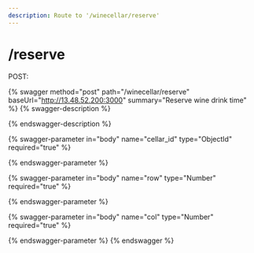 ```yaml
---
description: Route to '/winecellar/reserve'
---
```


# /reserve

POST:

{% swagger method="post" path="/winecellar/reserve" baseUrl="http://13.48.52.200:3000" summary="Reserve wine drink time" %}
{% swagger-description %}

{% endswagger-description %}

{% swagger-parameter in="body" name="cellar_id" type="ObjectId" required="true" %}

{% endswagger-parameter %}

{% swagger-parameter in="body" name="row" type="Number" required="true" %}

{% endswagger-parameter %}

{% swagger-parameter in="body" name="col" type="Number" required="true" %}

{% endswagger-parameter %}
{% endswagger %}
